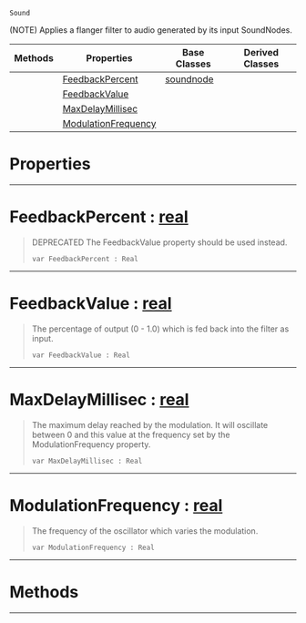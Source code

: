  `Sound`

(NOTE) Applies a flanger filter to audio generated by its input SoundNodes.

|Methods|Properties|Base Classes|Derived Classes|
|---|---|---|---|
| |[ FeedbackPercent](flangernode.md#feedbackpercent-zilch-eng)|[soundnode](soundnode.md)| |
| |[ FeedbackValue](flangernode.md#feedbackvalue-zilch-engin)| | |
| |[ MaxDelayMillisec](flangernode.md#maxdelaymillisec-zilch-en)| | |
| |[ ModulationFrequency](flangernode.md#modulationfrequency-zero)| | |


 #  Properties


---  
 #  FeedbackPercent : [real](../nada_base_types/real.md)

> DEPRECATED The FeedbackValue property should be used instead.
> ```TS:Nada
> var FeedbackPercent : Real


---  
 #  FeedbackValue : [real](../nada_base_types/real.md)

> The percentage of output (0 - 1.0) which is fed back into the filter as input.
> ```TS:Nada
> var FeedbackValue : Real


---  
 #  MaxDelayMillisec : [real](../nada_base_types/real.md)

> The maximum delay reached by the modulation. It will oscillate between 0 and this value at the frequency set by the ModulationFrequency property.
> ```TS:Nada
> var MaxDelayMillisec : Real


---  
 #  ModulationFrequency : [real](../nada_base_types/real.md)

> The frequency of the oscillator which varies the modulation.
> ```TS:Nada
> var ModulationFrequency : Real


---  
 #  Methods


---  
 

 